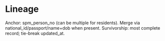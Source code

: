 # Lineage
Anchor: spm_person_no (can be multiple for residents). Merge via national_id/passport/name+dob when present.
Survivorship: most complete record; tie-break updated_at.
